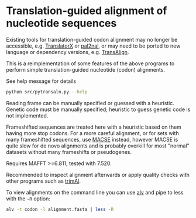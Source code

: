 Translation-guided alignment of nucleotide sequences
====================================================

Existing tools for translation-guided codon alignment may no longer be
accessible, e.g. [TranslatorX](https://doi.org/10.1093/nar/gkq291) or
[pal2nal](https://www.bork.embl.de/pal2nal/), or may need to be ported to new
language or dependency versions, e.g.
[TransAlign](https://uol.de/systematik-evolutionsbiologie/programme).

This is a reimplementation of some features of the above programs to perform
simple translation-guided nucleotide (codon) alignments.

See help message for details

```bash
python src/pytransaln.py --help
```

Reading frame can be manually specified or guessed with a heuristic. Genetic
code must be manually specified; heuristic to guess genetic code is not
implemented.

Frameshifted sequences are treated here with a heuristic based on them having
more stop codons. For a more careful alignment, or for sets with many
frameshifted sequences, use [MACSE](https://www.agap-ge2pop.org/macse/)
instead, however MACSE is quite slow for de novo alignments and is probably
overkill for most "normal" datasets without many frameshifts or pseudogenes.

Requires MAFFT >=6.811; tested with 7.520.

Recommended to inspect alignment afterwards or apply quality checks with other
programs such as [trimAl](http://trimal.cgenomics.org/).

To view alignments on the command line you can use
[alv](https://github.com/arvestad/alv) and pipe to less with the `-R` option:

```bash
alv -t codon -l alignment.fasta | less -R
```
